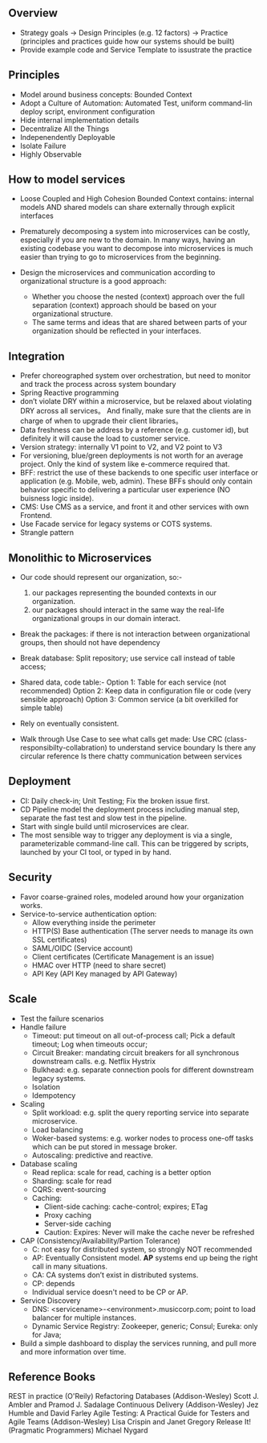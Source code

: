 ## Overview
- Strategy goals -> Design Principles (e.g. 12 factors) -> Practice
  (principles and practices guide how our systems should be built)
- Provide example code and Service Template to issustrate the practice

## Principles
- Model around business concepts: Bounded Context
- Adopt a Culture of Automation: Automated Test, uniform command-lin deploy script, environment configuration
- Hide internal implementation details
- Decentralize All the Things
- Indepenendently Deployable
- Isolate Failure
- Highly Observable

## How to model services
- Loose Coupled and High Cohesion
  Bounded Context contains: internal models AND shared models can share externally through explicit interfaces

- Prematurely decomposing a system into microservices can be costly, especially if you are new to the domain. In many ways, having an existing codebase you want to decompose into microservices is much easier than trying to go to microservices from the beginning.  

- Design the microservices and communication according to organizational structure is a good approach:
  - Whether you choose the nested (context) approach over the full separation (context) approach should be based on your organizational structure.
  - The same terms and ideas that are shared between parts of your organization should be reflected in your interfaces.

## Integration
- Prefer choreographed system over orchestration, but need to monitor and track the process across system boundary
- Spring Reactive programming
- don’t violate DRY within a microservice, but be relaxed about violating DRY across all services。 And finally, make sure that the clients are in charge of when to upgrade their client libraries。
- Data freshness can be address by a reference (e.g. customer id), but definitely it will cause the load to customer service.
- Version strategy: internally V1 point to V2, and V2 point to V3
- For versioning, blue/green deployments is not worth for an average project. Only the kind of system like e-commerce required that.
- BFF: restrict the use of these backends to one specific user interface or application (e.g. Mobile, web, admin). These BFFs should only contain behavior specific
to delivering a particular user experience (NO buisness logic inside).
- CMS: Use CMS as a service, and front it and other services with own Frontend.
- Use Facade service for legacy systems or COTS systems.
- Strangle pattern

## Monolithic to Microservices
- Our code should represent our organization, so:-
  1. our packages representing the bounded contexts in our organization.
  2. our packages should interact in the same way the real-life organizational groups in our domain interact.

- Break the packages: if there is not interaction between organizational groups, then should not have dependency
- Break database: Split repository; use service call instead of table access;
- Shared data, code table:-
  Option 1: Table for each service (not recommended)
  Option 2: Keep data in configuration file or code (very sensible approach)
  Option 3: Common service (a bit overkilled for simple table)
- Rely on eventually consistent.
- Walk through Use Case to see what calls get made:
  Use CRC (class-responsibilty-collabration) to understand service boundary
  Is there any circular reference
  Is there chatty communication between services

## Deployment
- CI: Daily check-in; Unit Testing; Fix the broken issue first.  
- CD Pipeline model the deployment process including manual step, separate the fast test and slow test in the pipeline.  
- Start with single build until microservices are clear.
- The most sensible way to trigger any deployment is via a single, parameterizable command-line call. This can be triggered by scripts, launched by your CI tool, or typed in by hand.

  
## Security
- Favor coarse-grained roles, modeled around how your organization works.
- Service-to-service authentication option:
  - Allow everything inside the perimeter
  - HTTP(S) Base authentication (The server needs to manage its own SSL certificates)
  - SAML/OIDC (Service account)
  - Client certificates (Certificate Management is an issue)
  - HMAC over HTTP (need to share secret)
  - API Key (API Key managed by API Gateway)

## Scale
- Test the failure scenarios
- Handle failure
  - Timeout: put timeout on all out-of-process call; Pick a default timeout; Log when timeouts occur;  
  - Circuit Breaker: mandating circuit breakers for all synchronous downstream calls. e.g. Netflix Hystrix
  - Bulkhead: e.g. separate connection pools for different downstream legacy systems.
  - Isolation
  - Idempotency
- Scaling
  - Split workload: e.g. split the query reporting service into separate microservice.
  - Load balancing
  - Woker-based systems: e.g. worker nodes to process one-off tasks which can be put stored in message broker.
  - Autoscaling: predictive and reactive.
- Database scaling
  - Read replica: scale for read, caching is a better option
  - Sharding: scale for read
  - CQRS: event-sourcing
  - Caching:
    - Client-side caching: cache-control; expires; ETag
    - Proxy caching
    - Server-side caching
    - Caution: Expires: Never will make the cache never be refreshed
- CAP (Consistency/Availability/Partion Tolerance)
  - C: not easy for distributed system, so strongly NOT recommended
  - AP: Eventually Consistent model. **AP** systems end up being the right call in many situations.
  - CA: CA systems don’t exist in distributed systems.
  - CP: depends
  - Individual service doesn't need to be CP or AP.
- Service Discovery
  - DNS: \<servicename>-\<environment>.musiccorp.com; point to load balancer for multiple instances.
  - Dynamic Service Registry: Zookeeper, generic; Consul; Eureka: only for Java;
- Build a simple dashboard to display the services running, and pull more and more information over time.

## Reference Books
REST in practice (O'Reily)
Refactoring Databases (Addison-Wesley) Scott J. Ambler and Pramod J. Sadalage
Continuous Delivery (Addison-Wesley) Jez Humble and David Farley
Agile Testing: A Practical Guide for Testers and Agile Teams (Addison-Wesley) Lisa Crispin and Janet Gregory
Release It! (Pragmatic Programmers) Michael Nygard

